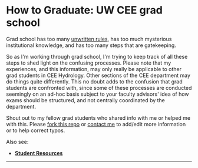 # How to Graduate: UW CEE grad school

Grad school has too many [unwritten rules](https://www.insidehighered.com/advice/2021/10/18/how-navigate-unwritten-rules-graduate-school-opinion), has too much mysterious institutional knowledge, and has too many steps that are gatekeeping.

So as I'm working through grad school, I'm trying to keep track of all these steps to shed light on the confusing processes. Please note that my experiences, and this information, may only really be applicable to other grad students in CEE Hydrology. Other sections of the CEE department may do things quite differently. This no doubt adds to the confusion that grad students are confronted with, since some of these processes are conducted seemingly on an ad-hoc basis subject to your faculty advisors' idea of how exams should be structured, and not centrally coordinated by the department.

Shout out to my fellow grad students who shared info with me or helped me with this. Please [fork this repo](https://github.com/spestana/how-to-graduate/) or [contact me](mailto:spestana@uw.edu) to add/edit more information or to help correct typos.

Also see:
* **[Student Resources](/resources/student-resources)**

---

